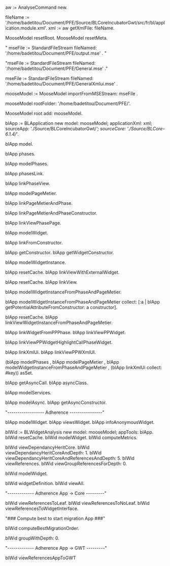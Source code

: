 aw := AnalyseCommand new.

fileName := '/home/badetitou/Document/PFE/Source/BLCoreIncubatorGwt/src/fr/bl/application.module.xml'.
xml := aw getXmlFile: fileName.

MooseModel resetRoot.
MooseModel resetMeta.

"
mseFile := StandardFileStream fileNamed:  '/home/badetitou/Document/PFE/output.mse' .
"

"mseFile := StandardFileStream fileNamed:  '/home/badetitou/Document/PFE/General.mse' ."

mseFile := StandardFileStream fileNamed:  '/home/badetitou/Document/PFE/GeneralXmlui.mse' .

mooseModel := MooseModel importFromMSEStream: mseFile .

mooseModel rootFolder: '/home/badetitou/Document/PFE/'.

MooseModel root add: mooseModel.

blApp := BLApplication new model: mooseModel; applicationXml: xml;
sourceApp: './Source/BLCoreIncubatorGwt/*';
sourceCore: './Source/BLCore-6.1.4/*'.


blApp model.

blApp phases.

blApp modelPhases.

blApp phasesLink.

blApp linkPhaseView.

blApp modelPageMetier. 

blApp linkPageMetierAndPhase.

blApp linkPageMetierAndPhaseConstructor.

blApp linkViewPhasePage.

blApp modelWidget.

blApp linkFromConstructor.

blApp getConstructor.
blApp getWidgetConstructor.

blApp modelWidgetInstance.

blApp resetCache.
blApp linkViewWithExternalWidget.

blApp resetCache.
blApp linkView.

blApp modelWidgetInstanceFromPhaseAndPageMetier.

blApp modelWidgetInstanceFromPhaseAndPageMetier collect: [:a | blApp getPotentialAttributeFromConstructor: a constructor].

blApp resetCache.
blApp linkViewWidgetInstanceFromPhaseAndPageMetier.

blApp linkWidgetFromPPPhase.
blApp linkViewPPWidget.

blApp linkViewPPWidgetHighlightCallPhaseWidget.

blApp linkXmlUi.
blApp linkViewPPWXmlUI.

(blApp modelPhases , blApp modelPageMetier , blApp modelWidgetInstanceFromPhaseAndPageMetier , (blApp linkXmlUi collect: #key)) asSet.

blApp getAsyncCall.
blApp asyncClass.

blApp modelServices.

blApp modelAsync.
blApp getAsyncConstructor.

"------------------ Adherence ----------------"

blApp modelWidget.
blApp viewsWidget.
blApp infoAnonymousWidget.

blWid := BLWidgetAnalysis new model: mooseModel; appTools: blApp.
blWid resetCache.
blWid modelWidget.
blWid computeMetrics.

blWid viewDependancyHeritCore.
blWid viewDependancyHeritCoreAndDepth: 1.
blWid viewDependancyHeritCoreAndReferencesAndDepth: 5.
blWid viewReferences.
blWid viewGroupReferencesForDepth: 0.


blWid modelWidget.

blWid widgetDefinition.
blWid viewAll.


"------------- Adherence App -> Core ---------"

blWid viewReferencesToLeaf.
blWid viewReferencesToNoLeaf.
blWid viewReferencesToWidgetInterface.

"### Compute best to start migration App ###"

blWid computeBestMigrationOrder.

blWid groupWithDepth: 0.

"------------- Adherence App -> GWT ---------"

blWid viewReferencesAppToGWT